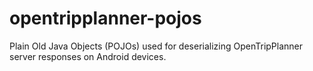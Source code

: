 opentripplanner-pojos
=====================

Plain Old Java Objects (POJOs) used for deserializing OpenTripPlanner server responses on Android devices.
